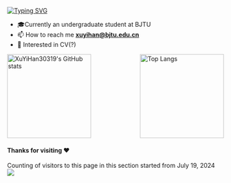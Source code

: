 [![Typing SVG](https://readme-typing-svg.herokuapp.com?font=Fira+Code&pause=1000&width=435&lines=Hi+there+%E2%9C%BF(%E3%80%82%E2%97%95%E2%80%BF%E2%97%95%E3%80%82)%E2%9C%BF%EF%BC%8CI+am+XuYihan)](https://git.io/typing-svg)

- :mortar_board:Currently an undergraduate student at BJTU 
- 📫 How to reach me **xuyihan@bjtu.edu.cn**    
- 📸 Interested in CV(?) 

<div style="display: flex; justify-content: space-between; align-items: flex-start;">
    <img src="https://github-readme-stats.vercel.app/api?username=F1yingWhite&show_icons=true&theme=transparent" alt="XuYiHan30319's GitHub stats" style="height: 195px;">
    <img src="https://github-readme-stats.vercel.app/api/top-langs/?username=F1yingWhite&layout=compact" alt="Top Langs" style="height: 195px;">
</div>


#### Thanks for visiting :heart:
Counting of visitors to this page in this section started from July 19, 2024
</br>
![](https://count.getloli.com/get/@F1yingWhite.github.readme)
</br>



